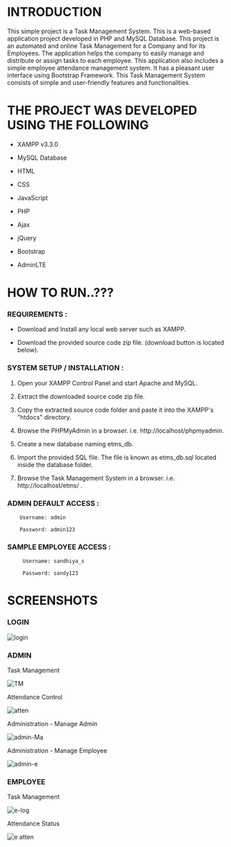 # INTRODUCTION 

  This simple project is a Task Management System. This is a web-based application project developed in PHP and MySQL Database. This project is an automated and online Task Management for a Company and for its Employees. The application helps the company to easily manage and distribute or assign tasks to each employee. This application also includes a simple employee attendance management system. It has a pleasant user interface using Bootstrap Framework. This Task Management System consists of simple and user-friendly features and functionalities.


# THE PROJECT WAS DEVELOPED USING THE FOLLOWING 


* XAMPP v3.3.0


* MySQL Database


* HTML


* CSS


* JavaScript


*  PHP


* Ajax


* jQuery




* Bootstrap




* AdminLTE






# HOW TO RUN..???




### REQUIREMENTS :

* Download and Install any local web server such as XAMPP.


* Download the provided source code zip file. (download button is located below).



### SYSTEM SETUP / INSTALLATION : 

1. Open your XAMPP Control Panel and start Apache and MySQL.


2. Extract the downloaded source code zip file.


3. Copy the extracted source code folder and paste it into the XAMPP's "htdocs" directory.


4. Browse the PHPMyAdmin in a browser. i.e. http://localhost/phpmyadmin.


5. Create a new database naming etms_db.


6. Import the provided SQL file. The file is known as etms_db.sql located inside the database folder.


7. Browse the Task Management System in a browser. i.e. http://localhost/etms/ .








### ADMIN DEFAULT ACCESS :

        Username: admin

        Password: admin123









###  SAMPLE EMPLOYEE ACCESS :

         Username: sandhiya_s

         Password: sandy123




# SCREENSHOTS

### LOGIN


![login](https://github.com/Sandhiya-S5303/ETM_System/assets/110396890/93548b5f-de0f-426f-bb77-100d49d87433)


### ADMIN

Task Management


![TM](https://github.com/Sandhiya-S5303/ETM_System/assets/110396890/bd910338-3e47-4bbc-b6e7-b6f79bc8e4ac)



Attendance Control


![atten](https://github.com/Sandhiya-S5303/ETM_System/assets/110396890/80200915-2a2d-453a-9080-6c7a5cbac381)



Administration - Manage Admin

![admin-Ma](https://github.com/Sandhiya-S5303/ETM_System/assets/110396890/5b1043e2-f486-400b-9153-490a9540e747)


Administration - Manage Employee

![admin-e](https://github.com/Sandhiya-S5303/ETM_System/assets/110396890/00a56a46-cae6-4dc5-b41c-254c6dec550f)


### EMPLOYEE

Task Management 


![e-log](https://github.com/Sandhiya-S5303/ETM_System/assets/110396890/b0de2b09-1241-47fc-9a73-89ace9cda2d5)



Attendance Status


![e atten](https://github.com/Sandhiya-S5303/ETM_System/assets/110396890/85e69d48-91d5-4d58-b41f-ac3587eff141)











